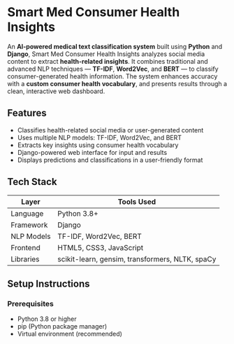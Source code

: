 # Smart Med Consumer Health Insights

An **AI-powered medical text classification system** built using **Python** and **Django**, Smart Med Consumer Health Insights analyzes social media content to extract **health-related insights**. It combines traditional and advanced NLP techniques — **TF-IDF**, **Word2Vec**, and **BERT** — to classify consumer-generated health information. The system enhances accuracy with a **custom consumer health vocabulary**, and presents results through a clean, interactive web dashboard.

##  Features

-  Classifies health-related social media or user-generated content  
-  Uses multiple NLP models: TF-IDF, Word2Vec, and BERT  
-  Extracts key insights using consumer health vocabulary  
-  Django-powered web interface for input and results  
-  Displays predictions and classifications in a user-friendly format



## Tech Stack

 Layer        | Tools Used                       
--------------|----------------------------------
 Language     | Python 3.8+                      
 Framework    | Django                           
 NLP Models   | TF-IDF, Word2Vec, BERT           
 Frontend     | HTML5, CSS3, JavaScript          
 Libraries    | scikit-learn, gensim, transformers, NLTK, spaCy 

##  Setup Instructions

### Prerequisites

- Python 3.8 or higher  
- pip (Python package manager)  
- Virtual environment (recommended)
